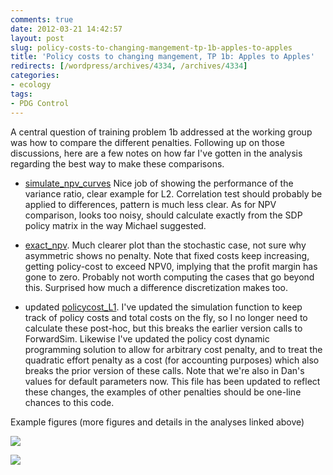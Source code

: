 ```yaml
---
comments: true
date: 2012-03-21 14:42:57
layout: post
slug: policy-costs-to-changing-mangement-tp-1b-apples-to-apples
title: 'Policy costs to changing mangement, TP 1b: Apples to Apples'
redirects: [/wordpress/archives/4334, /archives/4334]
categories:
- ecology
tags:
- PDG Control
---
```


A central question of training problem 1b addressed at the working group was how to compare the different penalties.  Following up on those discussions, here are a few notes on how far I've gotten in the analysis regarding the best way to make these comparisons.




	
  * [simulate_npv_curves](https://github.com/cboettig/pdg_control/blob/master/inst/examples/policycosts/simulate_npv_curves.md) Nice job of showing the performance of the variance ratio, clear example for L2.  Correlation test should probably be applied to differences, pattern is much less clear.  As for NPV comparison, looks too noisy, should calculate exactly from the SDP policy matrix in the way Michael suggested. 

	
  * [exact_npv](https://github.com/cboettig/pdg_control/blob/master/inst/examples/policycosts/exact_npv.md). Much clearer plot than the stochastic case, not sure why asymmetric shows no penalty. Note that fixed costs keep increasing, getting policy-cost to exceed NPV0, implying that the profit margin has gone to zero.  Probably not worth computing the cases that go beyond this.  Surprised how much a difference discretization makes too.

	
  * updated [policycost_L1](https://github.com/cboettig/pdg_control/blob/master/inst/examples/policycosts/policycost_L1.md). I've updated the simulation function to keep track of policy costs and total costs on the fly, so I no longer need to calculate these post-hoc, but this breaks the earlier version calls to ForwardSim. Likewise I've updated the policy cost dynamic programming solution to allow for arbitrary cost penalty, and to treat the quadratic effort penalty as a cost (for accounting purposes) which also breaks the prior version of these calls.  Note that we're also in Dan's values for default parameters now.  This file has been updated to reflect these changes, the examples of other penalties should be one-line chances to this code.



Example figures (more figures and details in the analyses linked above)

![]( http://farm8.staticflickr.com/7068/6983560431_053aa815b0_o.png )


![]( http://farm8.staticflickr.com/7061/6842399336_6eaaa99e3d_o.png )

